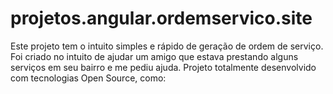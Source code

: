 # projetos.angular.ordemservico.site
Este projeto tem o intuito simples e rápido de geração de ordem de serviço. Foi criado no intuito de ajudar um amigo que estava prestando alguns serviços em seu bairro e me pediu ajuda. Projeto totalmente desenvolvido com tecnologias Open Source, como: 
